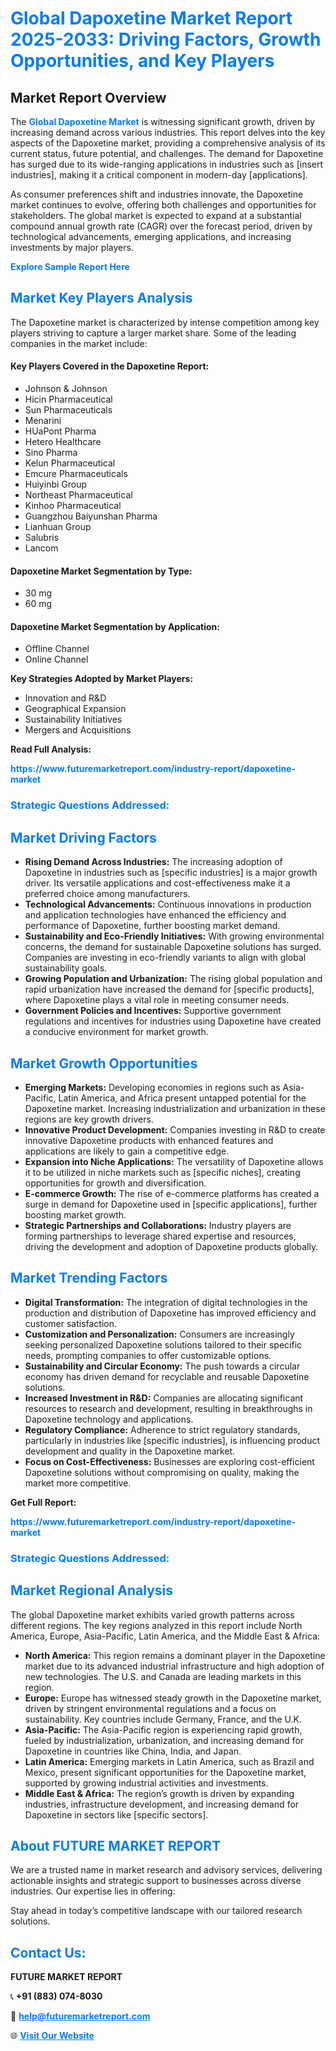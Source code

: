<h1 style="color: #007BFF;">Global Dapoxetine Market Report 2025-2033: Driving Factors, Growth Opportunities, and Key Players</h1>

<section id="overview">
<h2>Market Report Overview</h2>
<p>The <a href="https://www.futuremarketreport.com/industry-report/dapoxetine-market" style="color: #007BFF; text-decoration: none;"><strong>Global Dapoxetine Market</strong></a> is witnessing significant growth, driven by increasing demand across various industries. This report delves into the key aspects of the Dapoxetine market, providing a comprehensive analysis of its current status, future potential, and challenges. The demand for Dapoxetine has surged due to its wide-ranging applications in industries such as [insert industries], making it a critical component in modern-day [applications].</p>
<p>As consumer preferences shift and industries innovate, the Dapoxetine market continues to evolve, offering both challenges and opportunities for stakeholders. The global market is expected to expand at a substantial compound annual growth rate (CAGR) over the forecast period, driven by technological advancements, emerging applications, and increasing investments by major players.</p>
</section>

<section id="overview">
<p><a href="https://www.futuremarketreport.com/request-sample/reportId=79246" style="color: #007BFF; text-decoration: none;"><strong>Explore Sample Report Here</strong></a></p>
</section>

<section id="key-players">
<h2 style="color: #007BFF;">Market Key Players Analysis</h2>
<p>The Dapoxetine market is characterized by intense competition among key players striving to capture a larger market share. Some of the leading companies in the market include:</p>
<h4>Key Players Covered in the Dapoxetine Report:</h4>
<ul><li>Johnson &amp; Johnson</li><li>Hicin Pharmaceutical</li><li>Sun Pharmaceuticals</li><li>Menarini</li><li>HUaPont Pharma</li><li>Hetero Healthcare</li><li>Sino Pharma</li><li>Kelun Pharmaceutical</li><li>Emcure Pharmaceuticals</li><li>Huiyinbi Group</li><li>Northeast Pharmaceutical</li><li>Kinhoo Pharmaceutical</li><li>Guangzhou Baiyunshan Pharma</li><li>Lianhuan Group</li><li>Salubris</li><li>Lancom</li></ul>
<h4>Dapoxetine Market Segmentation by Type:</h4>
<ul><li>30 mg</li><li>60 mg</li></ul>

<h4>Dapoxetine Market Segmentation by Application:</h4>
<ul><li>Offline Channel</li><li>Online Channel</li></ul>
<p><strong>Key Strategies Adopted by Market Players:</strong></p>
<ul>
<li>Innovation and R&D</li>
<li>Geographical Expansion</li>
<li>Sustainability Initiatives</li>
<li>Mergers and Acquisitions</li>
</ul>
</section>

<section>
<p><strong>Read Full Analysis: </strong></p><a href="https://www.futuremarketreport.com/industry-report/dapoxetine-market" style="color: #007BFF; text-decoration: none;"><strong>https://www.futuremarketreport.com/industry-report/dapoxetine-market</strong></a>
<h3 style="color: #007BFF;">Strategic Questions Addressed:</h3>
</section>

<section id="driving-factors">
<h2 style="color: #007BFF;">Market Driving Factors</h2>
<ul>
<li><strong>Rising Demand Across Industries:</strong> The increasing adoption of Dapoxetine in industries such as [specific industries] is a major growth driver. Its versatile applications and cost-effectiveness make it a preferred choice among manufacturers.</li>
<li><strong>Technological Advancements:</strong> Continuous innovations in production and application technologies have enhanced the efficiency and performance of Dapoxetine, further boosting market demand.</li>
<li><strong>Sustainability and Eco-Friendly Initiatives:</strong> With growing environmental concerns, the demand for sustainable Dapoxetine solutions has surged. Companies are investing in eco-friendly variants to align with global sustainability goals.</li>
<li><strong>Growing Population and Urbanization:</strong> The rising global population and rapid urbanization have increased the demand for [specific products], where Dapoxetine plays a vital role in meeting consumer needs.</li>
<li><strong>Government Policies and Incentives:</strong> Supportive government regulations and incentives for industries using Dapoxetine have created a conducive environment for market growth.</li>
</ul>
</section>

<section id="growth-opportunities">
<h2 style="color: #007BFF;">Market Growth Opportunities</h2>
<ul>
<li><strong>Emerging Markets:</strong> Developing economies in regions such as Asia-Pacific, Latin America, and Africa present untapped potential for the Dapoxetine market. Increasing industrialization and urbanization in these regions are key growth drivers.</li>
<li><strong>Innovative Product Development:</strong> Companies investing in R&D to create innovative Dapoxetine products with enhanced features and applications are likely to gain a competitive edge.</li>
<li><strong>Expansion into Niche Applications:</strong> The versatility of Dapoxetine allows it to be utilized in niche markets such as [specific niches], creating opportunities for growth and diversification.</li>
<li><strong>E-commerce Growth:</strong> The rise of e-commerce platforms has created a surge in demand for Dapoxetine used in [specific applications], further boosting market growth.</li>
<li><strong>Strategic Partnerships and Collaborations:</strong> Industry players are forming partnerships to leverage shared expertise and resources, driving the development and adoption of Dapoxetine products globally.</li>
</ul>
</section>

<section id="trending-factors">
<h2 style="color: #007BFF;">Market Trending Factors</h2>
<ul>
<li><strong>Digital Transformation:</strong> The integration of digital technologies in the production and distribution of Dapoxetine has improved efficiency and customer satisfaction.</li>
<li><strong>Customization and Personalization:</strong> Consumers are increasingly seeking personalized Dapoxetine solutions tailored to their specific needs, prompting companies to offer customizable options.</li>
<li><strong>Sustainability and Circular Economy:</strong> The push towards a circular economy has driven demand for recyclable and reusable Dapoxetine solutions.</li>
<li><strong>Increased Investment in R&D:</strong> Companies are allocating significant resources to research and development, resulting in breakthroughs in Dapoxetine technology and applications.</li>
<li><strong>Regulatory Compliance:</strong> Adherence to strict regulatory standards, particularly in industries like [specific industries], is influencing product development and quality in the Dapoxetine market.</li>
<li><strong>Focus on Cost-Effectiveness:</strong> Businesses are exploring cost-efficient Dapoxetine solutions without compromising on quality, making the market more competitive.</li>
</ul>
</section>

<section>
<p><strong>Get Full Report: </strong></p><a href="https://www.futuremarketreport.com/industry-report/dapoxetine-market" style="color: #007BFF; text-decoration: none;"><strong>https://www.futuremarketreport.com/industry-report/dapoxetine-market</strong></a>
<h3 style="color: #007BFF;">Strategic Questions Addressed:</h3>
</section>


<section id="regional-analysis">
<h2 style="color: #007BFF;">Market Regional Analysis</h2>
<p>The global Dapoxetine market exhibits varied growth patterns across different regions. The key regions analyzed in this report include North America, Europe, Asia-Pacific, Latin America, and the Middle East & Africa:</p>
<ul>
<li><strong>North America:</strong> This region remains a dominant player in the Dapoxetine market due to its advanced industrial infrastructure and high adoption of new technologies. The U.S. and Canada are leading markets in this region.</li>
<li><strong>Europe:</strong> Europe has witnessed steady growth in the Dapoxetine market, driven by stringent environmental regulations and a focus on sustainability. Key countries include Germany, France, and the U.K.</li>
<li><strong>Asia-Pacific:</strong> The Asia-Pacific region is experiencing rapid growth, fueled by industrialization, urbanization, and increasing demand for Dapoxetine in countries like China, India, and Japan.</li>
<li><strong>Latin America:</strong> Emerging markets in Latin America, such as Brazil and Mexico, present significant opportunities for the Dapoxetine market, supported by growing industrial activities and investments.</li>
<li><strong>Middle East & Africa:</strong> The region’s growth is driven by expanding industries, infrastructure development, and increasing demand for Dapoxetine in sectors like [specific sectors].</li>
</ul>
</section>

<footer>
<h2 style="color: #007BFF;">About FUTURE MARKET REPORT</h2>
<p>We are a trusted name in market research and advisory services, delivering actionable insights and strategic support to businesses across diverse industries. Our expertise lies in offering:</p>

<p>Stay ahead in today’s competitive landscape with our tailored research solutions.</p>

<h2 style="color: #007BFF;">Contact Us:</h2>
<p><strong>FUTURE MARKET REPORT</strong></p>
<p>📞 <strong>+91 (883) 074-8030</strong></p>
<p>📧 <strong><a href="mailto:help@futuremarketreport.com" style="color: #007BFF;">help@futuremarketreport.com</a></strong></p>
<p>🌐 <strong><a href="https://www.futuremarketreport.com/" style="color: #007BFF;">Visit Our Website</a></strong></p>
</footer>